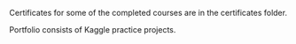 Certificates for some of the completed courses are in the certificates folder.

Portfolio consists of Kaggle practice projects.
